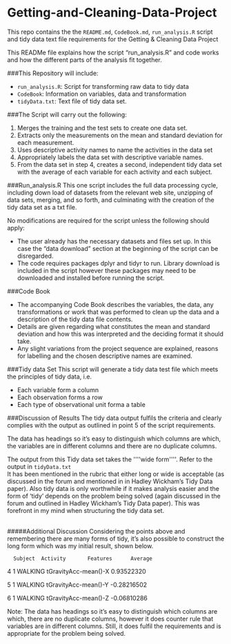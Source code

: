 # Getting-and-Cleaning-Data-Project
This repo contains the the <code>README.md</code>, <code>CodeBook.md</code>, <code>run_analysis.R</code> script and tidy data text file requirements for the Getting &amp; Cleaning Data Project 

This READMe file explains how the script “run_analysis.R” and code works and how the different parts of the analysis fit together. 

###This Repository will include:
* <code>run_analysis.R</code>: Script for transforming raw data to tidy data
* <code>CodeBook</code>: Information on variables, data and transformation
* <code>tidyData.txt</code>: Text file of tidy data set.

###The Script will carry out the following:
1.	Merges the training and the test sets to create one data set.
2.	Extracts only the measurements on the mean and standard deviation for each measurement. 
3.	Uses descriptive activity names to name the activities in the data set
4.	Appropriately labels the data set with descriptive variable names. 
5.	From the data set in step 4, creates a second, independent tidy data set with the average of each variable for each activity and each subject.

###Run_analysis.R
This one script includes the full data processing cycle, including down load of datasets from the relevant web site, unzipping of data sets, merging, and so forth, and culminating with the creation of the tidy data set as a txt file.

No modifications are required for the script unless the following should apply:

*	The user already has the necessary datasets and files set up. In this case the “data download” section at the beginning of the script can be disregarded.
*	The code requires packages dplyr and tidyr to run. Library download is included in the script however these packages may need to be downloaded and installed before running the script.

###Code Book
* The accompanying Code Book describes the variables, the data, any transformations or work that was performed to clean up the data and a description of the tidy data file contents.
* Details are given regarding what constitutes the mean and standard deviation and how this was interpreted and the deciding format it should take.
* Any slight variations from the project sequence are explained, reasons for labelling and the chosen descriptive names are examined.
 
###Tidy data Set
This script will generate a tidy data test file which meets the principles of tidy data, i.e.
* Each variable form a column
* Each observation forms a row
* Each type of observational unit forma a table  

###Discussion of Results
The tidy data output fulfils the criteria and clearly complies with the output as outlined in point 5 of the script requirements.

The data has headings so it’s easy to distinguish which columns are which, the variables are in different columns and there are no duplicate columns.

The output from this Tidy data set takes the ''''wide form''''. Refer to the output in <code>tidyData.txt</code><br/>It has been mentioned in the rubric that either long or wide is acceptable (as discussed in the forum and mentioned in in Hadley Wickham’s Tidy Data paper). Also tidy data is only worthwhile if it makes analysis easier and the form of ‘tidy’ depends on the problem being solved (again discussed in the forum and outlined in Hadley Wickham’s Tidy Data paper). This was forefront in my mind when structuring the tidy data set.<br/><br/> 

#####Additional Discussion
Considering the points above and remembering there are many forms of tidy, it’s also possible to construct the long form which was my initial result, shown below. 

      Subject  Activity       Features      Average
4       1  WALKING tGravityAcc-mean()-X  0.93522320

5       1  WALKING tGravityAcc-mean()-Y -0.28216502

6       1  WALKING tGravityAcc-mean()-Z -0.06810286

Note: The data has headings so it’s easy to distinguish which columns are which, there are no duplicate columns, however it does counter rule that variables are in different columns. Still, it does fulfil the requirements and is appropriate for the problem being solved.





